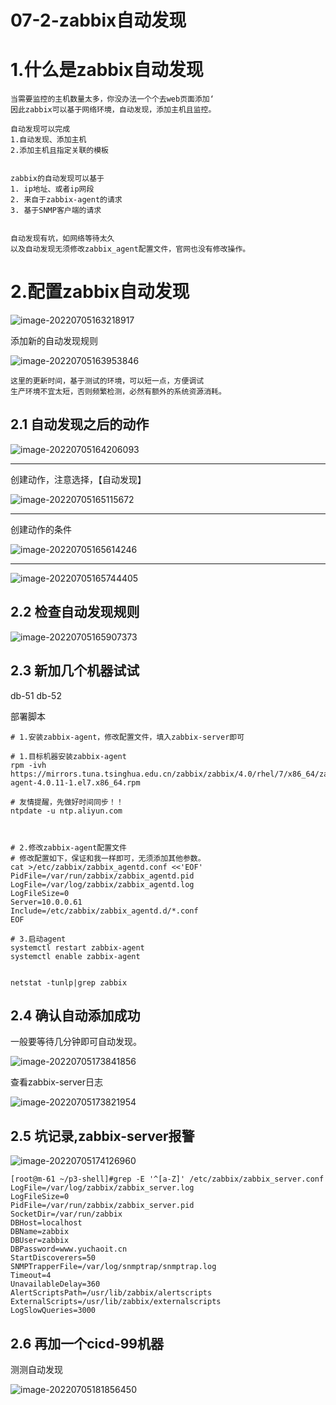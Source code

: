 # 07-2-zabbix自动发现

# 1.什么是zabbix自动发现

```
当需要监控的主机数量太多，你没办法一个个去web页面添加‘
因此zabbix可以基于网络环境，自动发现，添加主机且监控。

自动发现可以完成
1.自动发现、添加主机
2.添加主机且指定关联的模板


zabbix的自动发现可以基于
1. ip地址、或者ip网段
2. 来自于zabbix-agent的请求
3. 基于SNMP客户端的请求


自动发现有坑，如网络等待太久
以及自动发现无须修改zabbix_agent配置文件，官网也没有修改操作。
```

# 2.配置zabbix自动发现

![image-20220705163218917](/ajian/image-20220705163218917.png)

添加新的自动发现规则

![image-20220705163953846](/ajian/image-20220705163953846.png)

```
这里的更新时间，基于测试的环境，可以短一点，方便调试
生产环境不宜太短，否则频繁检测，必然有额外的系统资源消耗。
```

## 2.1 自动发现之后的动作

![image-20220705164206093](/ajian/image-20220705164206093.png)

------

创建动作，注意选择，【自动发现】

![image-20220705165115672](/ajian/image-20220705165115672.png)

------

创建动作的条件

![image-20220705165614246](/ajian/image-20220705165614246.png)

------

![image-20220705165744405](/ajian/image-20220705165744405.png)

## 2.2 检查自动发现规则

![image-20220705165907373](/ajian/image-20220705165907373.png)

## 2.3 新加几个机器试试

db-51 db-52

部署脚本

```
# 1.安装zabbix-agent，修改配置文件，填入zabbix-server即可

# 1.目标机器安装zabbix-agent 
rpm -ivh https://mirrors.tuna.tsinghua.edu.cn/zabbix/zabbix/4.0/rhel/7/x86_64/zabbix-agent-4.0.11-1.el7.x86_64.rpm

# 友情提醒，先做好时间同步！！
ntpdate -u ntp.aliyun.com



# 2.修改zabbix-agent配置文件
# 修改配置如下，保证和我一样即可，无须添加其他参数。
cat >/etc/zabbix/zabbix_agentd.conf <<'EOF'
PidFile=/var/run/zabbix/zabbix_agentd.pid 
LogFile=/var/log/zabbix/zabbix_agentd.log
LogFileSize=0
Server=10.0.0.61
Include=/etc/zabbix/zabbix_agentd.d/*.conf
EOF

# 3.启动agent
systemctl restart zabbix-agent 
systemctl enable zabbix-agent


netstat -tunlp|grep zabbix
```

## 2.4 确认自动添加成功

一般要等待几分钟即可自动发现。

![image-20220705173841856](/ajian/image-20220705173841856.png)

查看zabbix-server日志

![image-20220705173821954](/ajian/image-20220705173821954.png)

## 2.5 坑记录,zabbix-server报警

![image-20220705174126960](/ajian/image-20220705174126960.png)

```
[root@m-61 ~/p3-shell]#grep -E '^[a-Z]' /etc/zabbix/zabbix_server.conf 
LogFile=/var/log/zabbix/zabbix_server.log
LogFileSize=0
PidFile=/var/run/zabbix/zabbix_server.pid
SocketDir=/var/run/zabbix
DBHost=localhost
DBName=zabbix
DBUser=zabbix
DBPassword=www.yuchaoit.cn
StartDiscoverers=50
SNMPTrapperFile=/var/log/snmptrap/snmptrap.log
Timeout=4
UnavailableDelay=360
AlertScriptsPath=/usr/lib/zabbix/alertscripts
ExternalScripts=/usr/lib/zabbix/externalscripts
LogSlowQueries=3000
```

## 2.6 再加一个cicd-99机器

测测自动发现

![image-20220705181856450](/ajian/image-20220705181856450.png)
